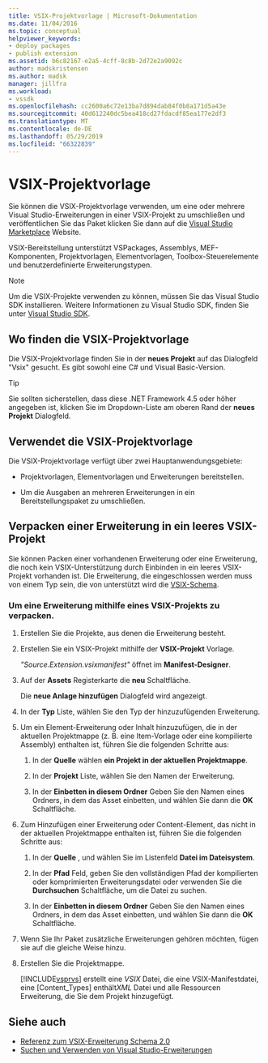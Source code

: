 ```yaml
---
title: VSIX-Projektvorlage | Microsoft-Dokumentation
ms.date: 11/04/2016
ms.topic: conceptual
helpviewer_keywords:
- deploy packages
- publish extension
ms.assetid: b6c82167-e2a5-4cff-8c8b-2d72e2a9092c
author: madskristensen
ms.author: madsk
manager: jillfra
ms.workload:
- vssdk
ms.openlocfilehash: cc2600a6c72e13ba7d894dab84f0b8a171d5a43e
ms.sourcegitcommit: 40d612240dc5bea418cd27fdacdf85ea177e2df3
ms.translationtype: MT
ms.contentlocale: de-DE
ms.lasthandoff: 05/29/2019
ms.locfileid: "66322839"
---
```

# <a name="vsix-project-template"></a>VSIX-Projektvorlage

Sie können die VSIX-Projektvorlage verwenden, um eine oder mehrere Visual Studio-Erweiterungen in einer VSIX-Projekt zu umschließen und veröffentlichen Sie das Paket klicken Sie dann auf die [Visual Studio Marketplace](https://marketplace.visualstudio.com/) Website.

 VSIX-Bereitstellung unterstützt VSPackages, Assemblys, MEF-Komponenten, Projektvorlagen, Elementvorlagen, Toolbox-Steuerelemente und benutzerdefinierte Erweiterungstypen.

> [!NOTE]
> Um die VSIX-Projekte verwenden zu können, müssen Sie das Visual Studio SDK installieren. Weitere Informationen zu Visual Studio SDK, finden Sie unter [Visual Studio SDK](../extensibility/visual-studio-sdk.md).

## <a name="where-to-find-the-vsix-project-template"></a>Wo finden die VSIX-Projektvorlage

Die VSIX-Projektvorlage finden Sie in der **neues Projekt** auf das Dialogfeld "Vsix" gesucht.  Es gibt sowohl eine C# und Visual Basic-Version.

> [!TIP]
> Sie sollten sicherstellen, dass diese .NET Framework 4.5 oder höher angegeben ist, klicken Sie im Dropdown-Liste am oberen Rand der **neues Projekt** Dialogfeld.

## <a name="uses-of-the-vsix-project-template"></a>Verwendet die VSIX-Projektvorlage

Die VSIX-Projektvorlage verfügt über zwei Hauptanwendungsgebiete:

- Projektvorlagen, Elementvorlagen und Erweiterungen bereitstellen.

- Um die Ausgaben an mehreren Erweiterungen in ein Bereitstellungspaket zu umschließen.

## <a name="packaging-an-extension-in-an-empty-vsix-project"></a>Verpacken einer Erweiterung in ein leeres VSIX-Projekt

Sie können Packen einer vorhandenen Erweiterung oder eine Erweiterung, die noch kein VSIX-Unterstützung durch Einbinden in ein leeres VSIX-Projekt vorhanden ist. Die Erweiterung, die eingeschlossen werden muss von einem Typ sein, die von unterstützt wird die [VSIX-Schema](../extensibility/vsix-extension-schema-2-0-reference.md).

### <a name="to-package-an-extension-by-using-a-vsix-project"></a>Um eine Erweiterung mithilfe eines VSIX-Projekts zu verpacken.

1. Erstellen Sie die Projekte, aus denen die Erweiterung besteht.

2. Erstellen Sie ein VSIX-Projekt mithilfe der **VSIX-Projekt** Vorlage.

    *"Source.Extension.vsixmanifest"* öffnet im **Manifest-Designer**.

3. Auf der **Assets** Registerkarte die **neu** Schaltfläche.

    Die **neue Anlage hinzufügen** Dialogfeld wird angezeigt.

4. In der **Typ** Liste, wählen Sie den Typ der hinzuzufügenden Erweiterung.

5. Um ein Element-Erweiterung oder Inhalt hinzuzufügen, die in der aktuellen Projektmappe (z. B. eine Item-Vorlage oder eine kompilierte Assembly) enthalten ist, führen Sie die folgenden Schritte aus:

   1. In der **Quelle** wählen **ein Projekt in der aktuellen Projektmappe**.

   2. In der **Projekt** Liste, wählen Sie den Namen der Erweiterung.

   3. In der **Einbetten in diesem Ordner** Geben Sie den Namen eines Ordners, in dem das Asset einbetten, und wählen Sie dann die **OK** Schaltfläche.

6. Zum Hinzufügen einer Erweiterung oder Content-Element, das nicht in der aktuellen Projektmappe enthalten ist, führen Sie die folgenden Schritte aus:

   1. In der **Quelle** , und wählen Sie im Listenfeld **Datei im Dateisystem**.

   2. In der **Pfad** Feld, geben Sie den vollständigen Pfad der kompilierten oder komprimierten Erweiterungsdatei oder verwenden Sie die **Durchsuchen** Schaltfläche, um die Datei zu suchen.

   3. In der **Einbetten in diesem Ordner** Geben Sie den Namen eines Ordners, in dem das Asset einbetten, und wählen Sie dann die **OK** Schaltfläche.

7. Wenn Sie Ihr Paket zusätzliche Erweiterungen gehören möchten, fügen sie auf die gleiche Weise hinzu.

8. Erstellen Sie die Projektmappe.

    [!INCLUDE[vsprvs](../code-quality/includes/vsprvs_md.md)] erstellt eine *VSIX* Datei, die eine VSIX-Manifestdatei, eine [Content_Types] enthält*XML* Datei und alle Ressourcen Erweiterung, die Sie dem Projekt hinzugefügt.

## <a name="see-also"></a>Siehe auch

- [Referenz zum VSIX-Erweiterung Schema 2.0](../extensibility/vsix-extension-schema-2-0-reference.md)
- [Suchen und Verwenden von Visual Studio-Erweiterungen](../ide/finding-and-using-visual-studio-extensions.md)